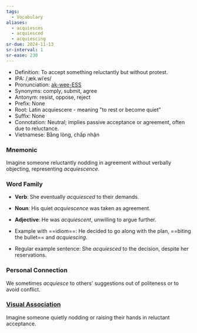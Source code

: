 ```yaml
---
tags:
  - Vocabulary
aliases:
  - acquiesces
  - acquiesced
  - acquiescing
sr-due: 2024-11-13
sr-interval: 1
sr-ease: 230
---
```


- Definition: To accept something reluctantly but without protest.
- IPA: /ˌæk.wiˈes/
- Pronunciation: [ak-wee-ESS](https://www.google.com/search?q=how+to+pronounce+acquiesce)
- Synonyms: comply, submit, agree
- Antonym: resist, oppose, reject
- Prefix: None
- Root: Latin acquiescere - meaning "to rest or become quiet"
- Suffix: None
- Connotation: Neutral; implies passive acceptance or agreement, often due to reluctance.
- Vietnamese: Bằng lòng, chấp nhận

### Mnemonic

Imagine someone reluctantly nodding in agreement without verbally objecting, representing *acquiescence*.

### Word Family

- **Verb**: She eventually *acquiesced* to their demands.
- **Noun**: His quiet *acquiescence* was taken as agreement.
- **Adjective**: He was *acquiescent*, unwilling to argue further.

- Example with ==idiom==: He decided to go along with the plan, ==biting the bullet== and *acquiescing*.
- Regular example sentence: She *acquiesced* to the decision, despite her reservations.

### Personal Connection

We sometimes *acquiesce* to others' suggestions out of politeness or to avoid conflict.

### [Visual Association](https://www.google.com/search?tbm=isch&q=acquiesce)

Imagine someone quietly nodding or raising their hands in reluctant acceptance.

